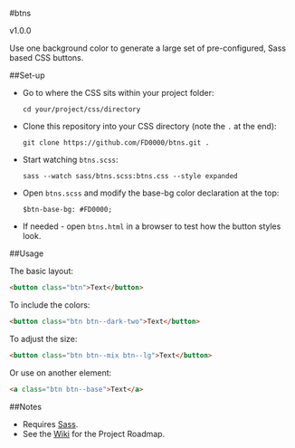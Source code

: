 #btns

v1.0.0

Use one background color to generate a large set of pre-configured, Sass based CSS buttons.

##Set-up

- Go to where the CSS sits within your project folder:

	`cd your/project/css/directory`

- Clone this repository into your CSS directory (note the `.` at the end):

	`git clone https://github.com/FD0000/btns.git .`

- Start watching `btns.scss`:

	`sass --watch sass/btns.scss:btns.css --style expanded`

- Open `btns.scss` and modify the base-bg color declaration at the top:

	`$btn-base-bg: #FD0000;`

- If needed - open `btns.html` in a browser to test how the button styles look.

##Usage

The basic layout:

```html
<button class="btn">Text</button>
```
To include the colors:

```html
<button class="btn btn--dark-two">Text</button>
```

To adjust the size:

```html
<button class="btn btn--mix btn--lg">Text</button>
```

Or use on another element:

```html
<a class="btn btn--base">Text</a>
```

##Notes

- Requires [Sass](http://sass-lang.com/).
- See the [Wiki](https://github.com/FD0000/btns/wiki/Project-Goals) for the Project Roadmap.
